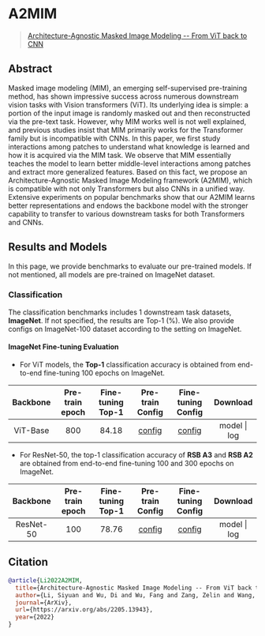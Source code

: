 # A2MIM

> [Architecture-Agnostic Masked Image Modeling -- From ViT back to CNN](https://arxiv.org/abs/2205.13943)

## Abstract

Masked image modeling (MIM), an emerging self-supervised pre-training method, has shown impressive success across numerous downstream vision tasks with Vision transformers (ViT). Its underlying idea is simple: a portion of the input image is randomly masked out and then reconstructed via the pre-text task. However, why MIM works well is not well explained, and previous studies insist that MIM primarily works for the Transformer family but is incompatible with CNNs. In this paper, we first study interactions among patches to understand what knowledge is learned and how it is acquired via the MIM task. We observe that MIM essentially teaches the model to learn better middle-level interactions among patches and extract more generalized features. Based on this fact, we propose an Architecture-Agnostic Masked Image Modeling framework (A2MIM), which is compatible with not only Transformers but also CNNs in a unified way. Extensive experiments on popular benchmarks show that our A2MIM learns better representations and endows the backbone model with the stronger capability to transfer to various downstream tasks for both Transformers and CNNs. 

<!-- <div align="center">
<img src="https://user-images.githubusercontent.com/36138628/149720586-5bfd213e-0638-47fc-b48a-a16689190e17.png" width="700" />
</div> -->

## Results and Models

In this page, we provide benchmarks to evaluate our pre-trained models. If not mentioned, all models are pre-trained on ImageNet dataset.

### Classification

The classification benchmarks includes 1 downstream task datasets, **ImageNet**. If not specified, the results are Top-1 (%). We also provide configs on ImageNet-100 dataset according to the setting on ImageNet.

#### ImageNet Fine-tuning Evaluation

* For ViT models, the **Top-1** classification accuracy is obtained from end-to-end fine-tuning 100 epochs on ImageNet.

| Backbone  | Pre-train epoch | Fine-tuning Top-1 |                                                           Pre-train Config                                                           |                                                                 Fine-tuning Config                                                                  |                                                                                                                           Download                                                                                                                            |
| :-------: | :-------------: | :---------------: | :----------------------------------------------------------------------------------------------------------------------------------: | :-------------------------------------------------------------------------------------------------------------------------------------------------: | :-----------------------------------------------------------------------------------------------------------------------------------------------------------------------------------------------------------------------------------------------------------: |
| ViT-Base  |       800       |       84.18       | [config](https://github.com/Westlake-AI/openmixup/tree/main/configs/selfsup/a2mim/imagenet/vit_base_l0_sz224_8xb128_accu2_step_fp16_ep800.py) | [config](https://github.com/Westlake-AI/openmixup/tree/main/configs/benchmarks/classification/imagenet/vit_base_p16_swin_ft_simmim_sz224_4xb128_accu2_cos_ep100.py) | model \| log |

* For ResNet-50, the top-1 classification accuracy of **RSB A3** and **RSB A2** are obtained from end-to-end fine-tuning 100 and 300 epochs on ImageNet.

| Backbone  | Pre-train epoch | Fine-tuning Top-1 |                                                           Pre-train Config                                                           |                                                                 Fine-tuning Config                                                                  |                                                                                                                           Download                                                                                                                            |
| :-------: | :-------------: | :---------------: | :----------------------------------------------------------------------------------------------------------------------------------: | :-------------------------------------------------------------------------------------------------------------------------------------------------: | :-----------------------------------------------------------------------------------------------------------------------------------------------------------------------------------------------------------------------------------------------------------: |
| ResNet-50 |       100       |      78.76        | [config](https://github.com/Westlake-AI/openmixup/tree/main/configs/selfsup/a2mim/imagenet/r50_l0_sz224_8xb256_cos_fp16_ep100.py) | [config](https://github.com/Westlake-AI/openmixup/tree/main/configs/benchmarks/classification/imagenet/r50_rsb_a2_ft_sz224_8xb256_cos_fp16_ep100.py) | model \| log |


## Citation

```bibtex
@article{Li2022A2MIM,
  title={Architecture-Agnostic Masked Image Modeling -- From ViT back to CNN},
  author={Li, Siyuan and Wu, Di and Wu, Fang and Zang, Zelin and Wang, Kai and Shang, Lei and Sun, Baigui and Li, Hao and Li, Stan. Z.},
  journal={ArXiv},
  url={https://arxiv.org/abs/2205.13943},
  year={2022}
}
```
